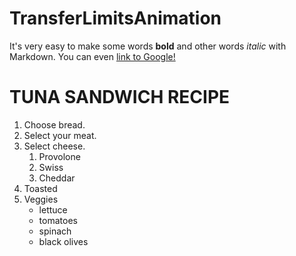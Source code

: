 # TransferLimitsAnimation
It's very easy to make some words **bold** and other words *italic* with Markdown. You can even [link to Google!](http://google.com)

# TUNA SANDWICH RECIPE
1. Choose bread.
1. Select your meat.
1. Select cheese.
    1. Provolone
    1. Swiss
    1. Cheddar
1. Toasted
1. Veggies
    * lettuce
    * tomatoes
    * spinach
    * black olives
    

